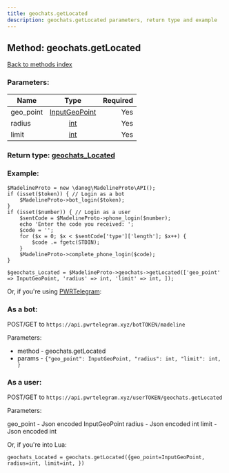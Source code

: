 ```yaml
---
title: geochats.getLocated
description: geochats.getLocated parameters, return type and example
---
```

## Method: geochats.getLocated  
[Back to methods index](index.md)


### Parameters:

| Name     |    Type       | Required |
|----------|:-------------:|---------:|
|geo\_point|[InputGeoPoint](../types/InputGeoPoint.md) | Yes|
|radius|[int](../types/int.md) | Yes|
|limit|[int](../types/int.md) | Yes|


### Return type: [geochats\_Located](../types/geochats_Located.md)

### Example:


```
$MadelineProto = new \danog\MadelineProto\API();
if (isset($token)) { // Login as a bot
    $MadelineProto->bot_login($token);
}
if (isset($number)) { // Login as a user
    $sentCode = $MadelineProto->phone_login($number);
    echo 'Enter the code you received: ';
    $code = '';
    for ($x = 0; $x < $sentCode['type']['length']; $x++) {
        $code .= fgetc(STDIN);
    }
    $MadelineProto->complete_phone_login($code);
}

$geochats_Located = $MadelineProto->geochats->getLocated(['geo_point' => InputGeoPoint, 'radius' => int, 'limit' => int, ]);
```

Or, if you're using [PWRTelegram](https://pwrtelegram.xyz):

### As a bot:

POST/GET to `https://api.pwrtelegram.xyz/botTOKEN/madeline`

Parameters:

* method - geochats.getLocated
* params - `{"geo_point": InputGeoPoint, "radius": int, "limit": int, }`



### As a user:

POST/GET to `https://api.pwrtelegram.xyz/userTOKEN/geochats.getLocated`

Parameters:

geo_point - Json encoded InputGeoPoint
radius - Json encoded int
limit - Json encoded int



Or, if you're into Lua:

```
geochats_Located = geochats.getLocated({geo_point=InputGeoPoint, radius=int, limit=int, })
```

